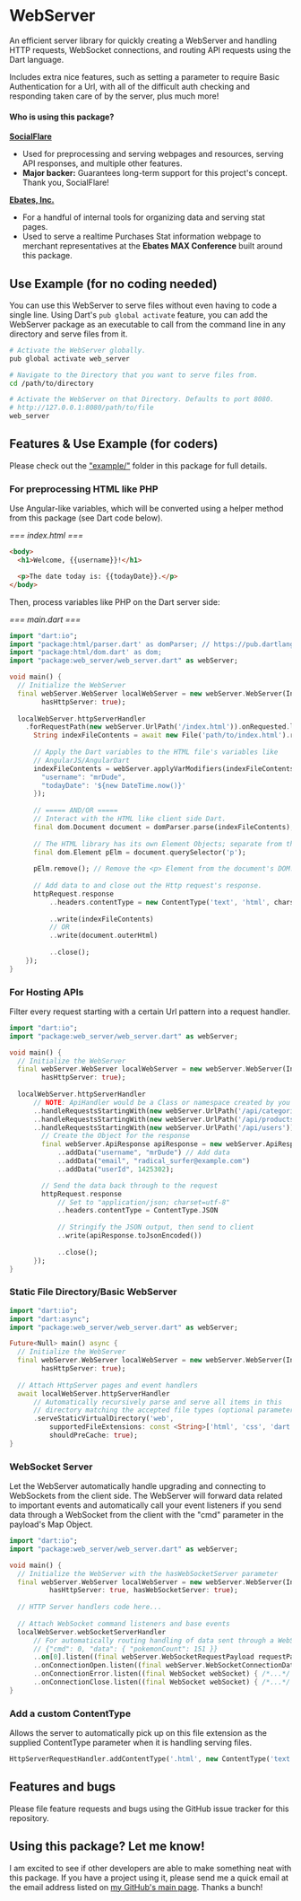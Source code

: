 WebServer
=========

An efficient server library for quickly creating a WebServer and handling HTTP requests, WebSocket
connections, and routing API requests using the Dart language.

Includes extra nice features, such as setting a parameter to require Basic Authentication for a Url,
with all of the difficult auth checking and responding taken care of by the server, plus much more!

#### Who is using this package?

__[SocialFlare](https://socialflare.us/)__
* Used for preprocessing and serving webpages and resources, serving API responses, and multiple other features.
* __Major backer:__ Guarantees long-term support for this project's concept. Thank you, SocialFlare!

__[Ebates, Inc.](http://www.ebates.com/)__
* For a handful of internal tools for organizing data and serving stat pages.
* Used to serve a realtime Purchases Stat information webpage to merchant representatives at the __Ebates MAX Conference__
  built around this package.

Use Example (for no coding needed)
--------------------------------------------------------------

You can use this WebServer to serve files without even having to code a single line. Using Dart's
`pub global activate` feature, you can add the WebServer package as an executable to call from the
command line in any directory and serve files from it.

~~~bash
# Activate the WebServer globally.
pub global activate web_server
~~~

~~~bash
# Navigate to the Directory that you want to serve files from.
cd /path/to/directory

# Activate the WebServer on that Directory. Defaults to port 8080.
# http://127.0.0.1:8080/path/to/file
web_server
~~~

Features & Use Example (for coders)
------------------------

Please check out the ["example/"](example/) folder in this package for full details.

### For preprocessing HTML like PHP

Use Angular-like variables, which will be converted using a helper method from this package (see Dart
code below).

*=== index.html ===*
~~~html
<body>
  <h1>Welcome, {{username}}!</h1>

  <p>The date today is: {{todayDate}}.</p>
</body>
~~~

Then, process variables like PHP on the Dart server side:

*=== main.dart ===*
~~~dart
import "dart:io";
import "package:html/parser.dart' as domParser; // https://pub.dartlang.org/packages/html
import "package:html/dom.dart' as dom;
import "package:web_server/web_server.dart" as webServer;

void main() {
  // Initialize the WebServer  
  final webServer.WebServer localWebServer = new webServer.WebServer(InternetAddress.ANY_IP_V4, 8080,
        hasHttpServer: true);
        
  localWebServer.httpServerHandler
    .forRequestPath(new webServer.UrlPath('/index.html')).onRequested.listen((final HttpRequest httpRequest) async {
      String indexFileContents = await new File('path/to/index.html').readAsString();
      
      // Apply the Dart variables to the HTML file's variables like
      // AngularJS/AngularDart
      indexFileContents = webServer.applyVarModifiers(indexFileContents, {
        "username": "mrDude",
        "todayDate": '${new DateTime.now()}'
      });
      
      // ===== AND/OR =====
      // Interact with the HTML like client side Dart.
      final dom.Document document = domParser.parse(indexFileContents);
      
      // The HTML library has its own Element Objects; separate from the 'dart:html' ones.
      final dom.Element pElm = document.querySelector('p');
      
      pElm.remove(); // Remove the <p> Element from the document's DOM.
      
      // Add data to and close out the Http request's response.
      httpRequest.response
          ..headers.contentType = new ContentType('text', 'html', charset: 'utf-8')
          
          ..write(indexFileContents)
          // OR
          ..write(document.outerHtml)
          
          ..close();
    });
}
~~~

### For Hosting APIs

Filter every request starting with a certain Url pattern into a request handler.

~~~dart
import "dart:io";
import "package:web_server/web_server.dart" as webServer;

void main() {
  // Initialize the WebServer
  final webServer.WebServer localWebServer = new webServer.WebServer(InternetAddress.ANY_IP_V4, 8080,
        hasHttpServer: true);
        
  localWebServer.httpServerHandler
      // NOTE: ApiHandler would be a Class or namespace created by you in your code, for example.
      ..handleRequestsStartingWith(new webServer.UrlPath('/api/categories')).listen(ApiHandler.forCategories)
      ..handleRequestsStartingWith(new webServer.UrlPath('/api/products')).listen(ApiHandler.forProducts)
      ..handleRequestsStartingWith(new webServer.UrlPath('/api/users')).listen((final HttpRequest httpRequest) {
        // Create the Object for the response
        final webServer.ApiResponse apiResponse = new webServer.ApiResponse()
            ..addData("username", "mrDude") // Add data
            ..addData("email", "radical_surfer@example.com")
            ..addData("userId", 1425302);

        // Send the data back through to the request
        httpRequest.response
            // Set to "application/json; charset=utf-8"
            ..headers.contentType = ContentType.JSON
            
            // Stringify the JSON output, then send to client
            ..write(apiResponse.toJsonEncoded())
            
            ..close();
      });
}
~~~

### Static File Directory/Basic WebServer

~~~dart
import "dart:io";
import "dart:async";
import "package:web_server/web_server.dart" as webServer;

Future<Null> main() async {
  // Initialize the WebServer  
  final webServer.WebServer localWebServer = new webServer.WebServer(InternetAddress.ANY_IP_V4, 8080,
        hasHttpServer: true);
        
  // Attach HttpServer pages and event handlers
  await localWebServer.httpServerHandler
      // Automatically recursively parse and serve all items in this
      // directory matching the accepted file types (optional parameter).
      .serveStaticVirtualDirectory('web',
          supportedFileExtensions: const <String>['html', 'css', 'dart', 'js'], // Optional restriction
          shouldPreCache: true);
}
~~~

### WebSocket Server

Let the WebServer automatically handle upgrading and connecting to WebSockets from the client
side. The WebServer will forward data related to important events and automatically call your
event listeners if you send data through a WebSocket from the client with the "cmd" parameter
in the payload's Map Object.

~~~dart
import "dart:io";
import "package:web_server/web_server.dart" as webServer;

void main() {
  // Initialize the WebServer with the hasWebSocketServer parameter
  final webServer.WebServer localWebServer = new webServer.WebServer(InternetAddress.ANY_IP_V4, 8080,
          hasHttpServer: true, hasWebSocketServer: true);
          
  // HTTP Server handlers code here...
  
  // Attach WebSocket command listeners and base events
  localWebServer.webSocketServerHandler
      // For automatically routing handling of data sent through a WebSocket with this pattern of "cmd":
      // {"cmd": 0, "data": { "pokemonCount": 151 }}
      ..on[0].listen((final webServer.WebSocketRequestPayload requestPayload) { /*...*/ })
      ..onConnectionOpen.listen((final webServer.WebSocketConnectionData connectionData) { /*...*/ })
      ..onConnectionError.listen((final WebSocket webSocket) { /*...*/ })
      ..onConnectionClose.listen((final WebSocket webSocket) { /*...*/ });
}
~~~

### Add a custom ContentType

Allows the server to automatically pick up on this file extension as the supplied ContentType parameter
when it is handling serving files.

~~~dart
HttpServerRequestHandler.addContentType('.html', new ContentType('text', 'html', charset: 'utf-8'));
~~~

Features and bugs
-----------------

Please file feature requests and bugs using the GitHub issue tracker for this repository.

Using this package? Let me know!
--------------------------------

I am excited to see if other developers are able to make something neat with this package.
If you have a project using it, please send me a quick email at the email address listed on
[my GitHub's main page](https://github.com/bwhite000). Thanks a bunch!

